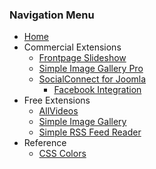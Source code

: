 ### Navigation Menu

* [Home](pages/index)
* Commercial Extensions
    * [Frontpage Slideshow](pages/fpss)
    * [Simple Image Gallery Pro](pages/sigpro)
    * [SocialConnect for Joomla](pages/socialconnect)
    	* [Facebook Integration](pages/socialconnect/facebook)
* Free Extensions
    * [AllVideos](pages/allvideos)
    * [Simple Image Gallery](pages/sig)
    * [Simple RSS Feed Reader](pages/srfr)
* Reference
    * [CSS Colors](pages/reference/csscolors)
